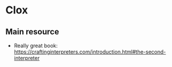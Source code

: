 # Clox
## Main resource
- Really great book: https://craftinginterpreters.com/introduction.html#the-second-interpreter


